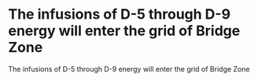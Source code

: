 # The infusions of D-5 through D-9 energy will enter the grid of Bridge Zone

The infusions of D-5 through D-9 energy will enter the grid of Bridge Zone